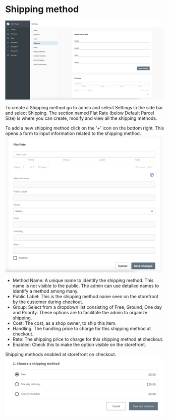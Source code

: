 # Shipping method


![Admin Shipping setings](_assets/74-admin-shipping-method-find-settings.png)

To create a Shipping method go to admin and select Settings in the side bar and select Shipping. The section named Flat Rate (below Default Parcel Size) is where you can create, modify and view all the shipping methods. 

To add a new shipping method click on the '+' icon on the bottom right. This opens a form to input information related to the shipping method.
![New Shipping Method](_assets/74-admin-shipping-flat-rate-form.png)
- Method Name: A unique name to identify the shipping method. This name is not visible to the public. The admin can use detailed names to identify a method among many.
- Public Label: This is the shipping method name seen on the storefront by the customer during checkout.
- Group: Select from a dropdown list consisting of Free, Ground, One day and Priority. These options are to facilitate the admin to organize shipping.
- Cost: The cost, as a shop owner, to ship this item.
- Handling: The handling price to charge for this shipping method at checkout.
- Rate: The shipping price to charge for this shipping method at checkout.
- Enabled: Check this to make the option visible on the storefront.

Shipping methods enabled at storefront on checkout.
![Storefront Shipping at Checkout](_assets/74-storefront-shipping-checkout.png)